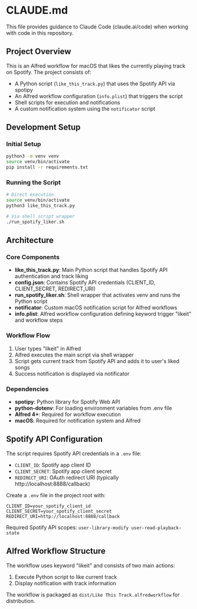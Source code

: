 # CLAUDE.md

This file provides guidance to Claude Code (claude.ai/code) when working with code in this repository.

## Project Overview

This is an Alfred workflow for macOS that likes the currently playing track on Spotify. The project consists of:

- A Python script (`like_this_track.py`) that uses the Spotify API via spotipy
- An Alfred workflow configuration (`info.plist`) that triggers the script
- Shell scripts for execution and notifications
- A custom notification system using the `notificator` script

## Development Setup

### Initial Setup
```bash
python3 -m venv venv
source venv/bin/activate
pip install -r requirements.txt
```

### Running the Script
```bash
# Direct execution
source venv/bin/activate
python3 like_this_track.py

# Via shell script wrapper
./run_spotify_liker.sh
```

## Architecture

### Core Components
- **like_this_track.py**: Main Python script that handles Spotify API authentication and track liking
- **config.json**: Contains Spotify API credentials (CLIENT_ID, CLIENT_SECRET, REDIRECT_URI)
- **run_spotify_liker.sh**: Shell wrapper that activates venv and runs the Python script
- **notificator**: Custom macOS notification script for Alfred workflows
- **info.plist**: Alfred workflow configuration defining keyword trigger "likeit" and workflow steps

### Workflow Flow
1. User types "likeit" in Alfred
2. Alfred executes the main script via shell wrapper
3. Script gets current track from Spotify API and adds it to user's liked songs
4. Success notification is displayed via notificator

### Dependencies
- **spotipy**: Python library for Spotify Web API
- **python-dotenv**: For loading environment variables from .env file
- **Alfred 4+**: Required for workflow execution
- **macOS**: Required for notification system and Alfred

## Spotify API Configuration

The script requires Spotify API credentials in a `.env` file:
- `CLIENT_ID`: Spotify app client ID
- `CLIENT_SECRET`: Spotify app client secret  
- `REDIRECT_URI`: OAuth redirect URI (typically http://localhost:8888/callback)

Create a `.env` file in the project root with:
```
CLIENT_ID=your_spotify_client_id
CLIENT_SECRET=your_spotify_client_secret
REDIRECT_URI=http://localhost:8888/callback
```

Required Spotify API scopes: `user-library-modify user-read-playback-state`

## Alfred Workflow Structure

The workflow uses keyword "likeit" and consists of two main actions:
1. Execute Python script to like current track
2. Display notification with track information

The workflow is packaged as `dist/Like This Track.alfredworkflow` for distribution.